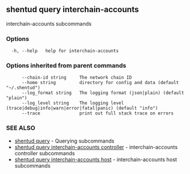 ## shentud query interchain-accounts

interchain-accounts subcommands

### Options

```
  -h, --help   help for interchain-accounts
```

### Options inherited from parent commands

```
      --chain-id string     The network chain ID
      --home string         directory for config and data (default "~/.shentud")
      --log_format string   The logging format (json|plain) (default "plain")
      --log_level string    The logging level (trace|debug|info|warn|error|fatal|panic) (default "info")
      --trace               print out full stack trace on errors
```

### SEE ALSO

* [shentud query](shentud_query.md)	 - Querying subcommands
* [shentud query interchain-accounts controller](shentud_query_interchain-accounts_controller.md)	 - interchain-accounts controller subcommands
* [shentud query interchain-accounts host](shentud_query_interchain-accounts_host.md)	 - interchain-accounts host subcommands


